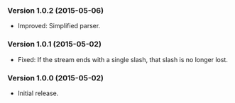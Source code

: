 ### Version 1.0.2 (2015-05-06) ###

- Improved: Simplified parser.


### Version 1.0.1 (2015-05-02) ###

- Fixed: If the stream ends with a single slash, that slash is no longer lost.


### Version 1.0.0 (2015-05-02) ###

- Initial release.
